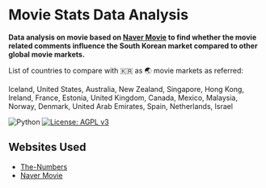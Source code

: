 # Movie Stats Data Analysis

**Data analysis on movie based on [Naver Movie](https://movie.naver.com/) to find whether the movie related comments 
influence the South Korean market compared to other global movie markets.**

List of countries to compare with 🇰🇷 as 🌏 movie markets as referred:

Iceland, United States, Australia, New Zealand, Singapore, Hong Kong, Ireland, France, Estonia, United Kingdom, Canada,
Mexico, Malaysia, Norway, Denmark, United Arab Emirates, Spain, Netherlands, Israel

![Python](https://img.shields.io/badge/Python-3.8-6db33f?logo=Python&style=flat)
[![License: AGPL v3](https://img.shields.io/badge/License-AGPL_v3-blue.svg)](LICENSE)

## Websites Used
- <a href="https://www.the-numbers.com/">The-Numbers</a>
- <a href="https://movie.naver.com/">Naver Movie</a>